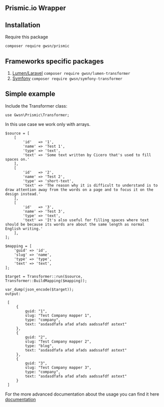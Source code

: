 ## Prismic.io Wrapper

## Installation

Require this package
```
composer require gwsn/prismic
```

## Frameworks specific packages
1. [Lumen/Laravel](https://github.com/gwsn/lumen-transformer)
`composer require gwsn/lumen-transformer`
1. [Symfony](https://github.com/gwsn/symfony-transformer)
`composer require gwsn/symfony-transformer`


## Simple example
Include the Transformer class:

`use Gwsn\Prismic\Transformer;`

In this use case we work only with arrays.
```
$source = [
    [
        'id'   => '1',
        'name' => 'Test 1',
        'type' => 'text',
        'text' => 'Some text written by Cicero that's used to fill spaces on.'
    ],
    [
        'id'   => '2',
        'name' => 'Test 2',
        'type' => 'short-text',
        'text' => 'The reason why it is difficult to understand is to draw attention away from the words on a page and to focus it on the design instead.'
    ],
    [
        'id'   => '3',
        'name' => 'Test 3',
        'type' => 'text',
        'text' => 'It's also useful for filling spaces where text should be because its words are about the same length as normal English writing.'
    ],
];

$mapping = [
    'guid' => 'id',
    'slug' => 'name',
    'type' => 'type',
    'text' => 'text',
];

$target = Transformer::run($source, Transformer::BuildMapping($mapping));
 
var_dump(json_encode($target)); 
output:
 
 [
     {
         guid: "1",
         slug: "Test Company mapper 1",
         type: "company",
         text: "asdasdfafa afad afads aadssafdf astext"
     },
     {
         guid: "2",
         slug: "Test Company mapper 2",
         type: "blog",
         text: "asdasdfafa afad afads aadssafdf astext"
     },
     {
         guid: "3",
         slug: "Test Company mapper 3",
         type: "company",
         text: "asdasdfafa afad afads aadssafdf astext"
     }
 ]
```

For the more advanced documentation about the usage you can find it here
[documentation](https://github.com/gwsn/Transformer/tree/master/examples/usage.md)